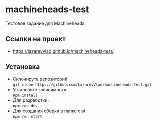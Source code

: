 # machineheads-test

Тестовое задание для Machineheads

## Ссылки на проект

- https://lazarevvlad.github.io/machineheads-test/

## Установка

- Склонируте репозиторий:  
  `git clone https://github.com/LazarevVlad/machineheads-test.git`
- Установите зависимости:  
  `npm install`
- Для разработки:  
  `npm run dev`
- Для создания сборки в папке dist:  
  `npm run start`
